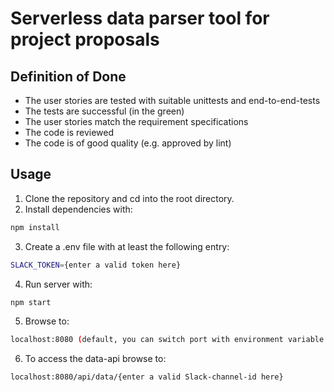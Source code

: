 # Serverless data parser tool for project proposals

## Definition of Done
- The user stories are tested with suitable unittests and end-to-end-tests
- The tests are successful (in the green) 
- The user stories match the requirement specifications
- The code is reviewed
- The code is of good quality (e.g. approved by lint)

## Usage  
1. Clone the repository and cd into the root directory.  
2. Install dependencies with:
```bash
npm install
```
3. Create a .env file with at least the following entry:
```bash
SLACK_TOKEN={enter a valid token here}
```
4. Run server with:  
```bash
npm start
```
5. Browse to:
```bash
localhost:8080 (default, you can switch port with environment variable PORT) for the landing page.  
```
6. To access the data-api browse to: 
```bash
localhost:8080/api/data/{enter a valid Slack-channel-id here}
```

